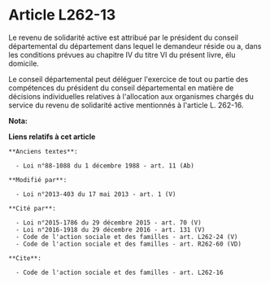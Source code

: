 # Article L262-13

Le revenu de solidarité active est attribué par le président du conseil départemental du département dans lequel le demandeur
réside ou a, dans les conditions prévues au chapitre IV du titre VI du présent livre, élu domicile. 

Le conseil départemental peut déléguer l'exercice de tout ou partie des compétences du président du conseil départemental en
matière de décisions individuelles relatives à l'allocation aux organismes chargés du service du revenu de solidarité active
mentionnés à l'article L. 262-16.

**Nota:**



**Liens relatifs à cet article**

	**Anciens textes**:

	  - Loi n°88-1088 du 1 décembre 1988 - art. 11 (Ab)

	**Modifié par**:

	  - Loi n°2013-403 du 17 mai 2013 - art. 1 (V)

	**Cité par**:

	  - Loi n°2015-1786 du 29 décembre 2015 - art. 70 (V)
	  - Loi n°2016-1918 du 29 décembre 2016 - art. 131 (V)
	  - Code de l'action sociale et des familles - art. L262-24 (V)
	  - Code de l'action sociale et des familles - art. R262-60 (VD)

	**Cite**:

	  - Code de l'action sociale et des familles - art. L262-16
